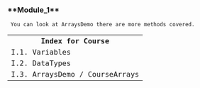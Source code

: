 <h3>**Module_1**</h3>
<pre><code> You can look at ArraysDemo there are more methods covered.
<table>
  <th>Index for Course</th>
  <tr>
    <td>I.1. Variables</td> 
  </tr>
  
  <tr>
    <td>I.2. DataTypes</td>
  </tr>
  
  <tr>
    <td>I.3. ArraysDemo / CourseArrays</td>
  </tr>
  </table>
